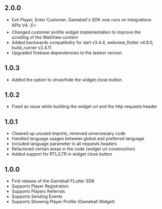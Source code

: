 ## 2.0.0

* Exit Player, Enter Customer. Gameball's SDK now runs on Integrations APIs V4. ✌🔥
* Changed customer profile widget implementation to improve the scrolling of the WebView content
* Added backwards compatibility for dart v3.4.4, webview_flutter v4.8.0, build_runner v2.4.11
* Upgraded firebase dependencies to the lastest version

## 1.0.3

* Added the option to show/hide the widget close button

## 1.0.2

* Fixed an issue while building the widget url and the http requests header

## 1.0.1

* Cleaned up unused imports, removed unnecessary code
* Handled language usages between global and preferred language
* Included language parameter in all requests headers
* Refactored certain areas in the code (widget url construction)
* Added support for RTL/LTR in widget close button

## 1.0.0

* First release of the Gameball FLutter SDK
* Supports Player Registration
* Supports Players Referrals
* Supports Sending Events
* Supports Showing Player Profile (Gameball Widget)
